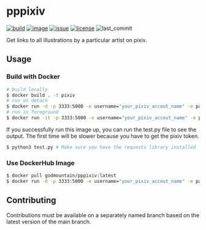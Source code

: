 # pppixiv
[![build](https://img.shields.io/github/actions/workflow/status/MGMCN/pppixiv/pr.yml?logo=github)](https://img.shields.io/github/actions/workflow/status/MGMCN/pppixiv/pr.yml?logo=github)
[![image](https://img.shields.io/docker/pulls/godmountain/pppixiv?logo=docker&logoColor=white)](https://hub.docker.com/r/godmountain/pppixiv)
[![issue](https://img.shields.io/github/issues/MGMCN/pppixiv?logo=github)](https://github.com/MGMCN/pppixiv/issues?logo=github)
[![license](https://img.shields.io/github/license/MGMCN/pppixiv)](https://github.com/MGMCN/pppixiv/blob/main/LICENSE)
![last_commit](https://img.shields.io/github/last-commit/MGMCN/pppixiv?color=red&logo=github)
  
Get links to all illustrations by a particular artist on pixiv.
## Usage
### Build with Docker
```bash
# build locally
$ docker build . -t pixiv
# run on detach
$ docker run -d -p 3333:5000 -e username="your_pixiv_accout_name" -e password="your_pixiv_account_password" pixiv
# run in foreground
$ docker run -it -p 3333:5000 -e username="your_pixiv_accout_name" -e password="your_pixiv_account_password" pixiv
```
If you successfully run this image up, you can run the test.py file to see the output. The first time will be slower because you have to get the pixiv token.
```bash
$ python3 test.py # Make sure you have the requests library installed
```
### Use DockerHub Image
```bash
$ docker pull godmountain/pppixiv:latest
$ docker run -d -p 3333:5000 -e username="your_pixiv_accout_name" -e password="your_pixiv_account_password" godmountain/pppixiv:latest
```
## Contributing
Contributions must be available on a separately named branch based on the latest version of the main branch.
